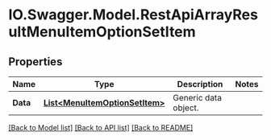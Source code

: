 # IO.Swagger.Model.RestApiArrayResultMenuItemOptionSetItem
## Properties

Name | Type | Description | Notes
------------ | ------------- | ------------- | -------------
**Data** | [**List&lt;MenuItemOptionSetItem&gt;**](MenuItemOptionSetItem.md) | Generic data object. | 

[[Back to Model list]](../README.md#documentation-for-models) [[Back to API list]](../README.md#documentation-for-api-endpoints) [[Back to README]](../README.md)

